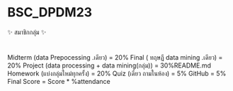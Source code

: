 # BSC_DPDM23
✨ สมาชิกกลุ่ม ✨

 #
Midterm (data Prepocessing .เดียว) = 20%
Final ( ทฤษฏี data mining .เดียว) = 20%
Project (data processing + data mining(กลุ่ม)) = 30%README.md
Homework (แบ่งกลุ่มใหม่ทุกครั้ง) = 20%
Quiz (เดี่ยว ถามในห้อง) = 5%
GitHub = 5% Final Score = Score * %attendance
